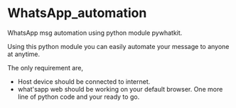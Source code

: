 # WhatsApp_automation
WhatsApp msg automation using python module pywhatkit.

Using this python module you can easily automate your message to anyone at anytime.

The only requirement are,
* Host device should be connected to internet.
* what'sapp web should be working on your default browser.
One more line of python code and your ready to go.
